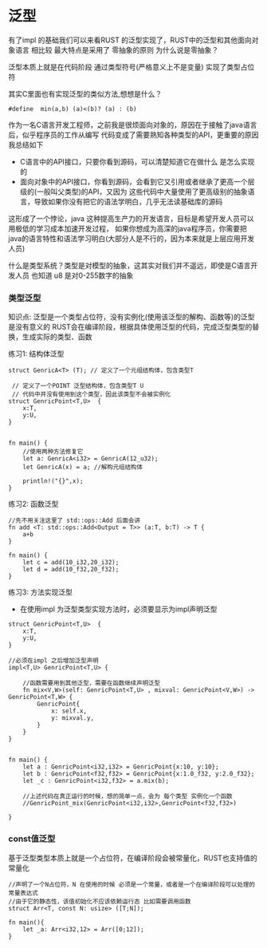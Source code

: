 # 泛型

有了impl 的基础我们可以来看RUST 的泛型实现了，RUST中的泛型和其他面向对象语言 相比较 
最大特点是采用了 零抽象的原则 为什么说是零抽象？ 

泛型本质上就是在代码阶段 通过类型符号(严格意义上不是变量) 实现了类型占位符 

其实C里面也有实现泛型的类似方法,想想是什么？

```
#define  min(a,b) (a)<(b)? (a) : (b)
```

作为一名C语言开发工程师，之前我是很烦面向对象的，原因在于接触了java语言后，似乎程序员的工作从编写
代码变成了需要熟知各种类型的API，更重要的原因我总结如下

 - C语言中的API接口，只要你看到源码，可以清楚知道它在做什么 是怎么实现的
 - 面向对象中的API接口，你看到源码，会看到它又引用或者继承了更高一个层级的(一般叫父类型)的API，又因为
   这些代码中大量使用了更高级别的抽象语言，导致如果你没有把它的语法学明白，几乎无法读基础库的源码 

这形成了一个悖论，java 这种提高生产力的开发语言，目标是希望开发人员可以用极低的学习成本加速开发过程，
如果你想成为高深的java程序员，你需要把java的语言特性和语法学习明白(大部分人是不行的，因为本来就是上层应用开发人员) 

什么是类型系统？类型是对模型的抽象，这其实对我们并不遥远，即使是C语言开发人员 也知道 u8 是对0-255数字的抽象

### 类型泛型

知识点: 泛型是一个类型占位符，没有实例化(使用该泛型的解构、函数等)的泛型是没有意义的
RUST会在编译阶段，根据具体使用泛型的代码，完成泛型类型的替换，生成实际的类型、函数


练习1: 结构体泛型 

```
struct GenricA<T> (T); // 定义了一个元组结构体，包含类型T 

 // 定义了一个POINT 泛型结构体，包含类型T U  
 // 代码中并没有使用到这个类型，因此该类型不会被实例化
struct GenricPoint<T,U>  {
	x:T,
	y:U,
}


fn main() {
    //使用两种方法修复它
	let a: GenricA<i32> = GenricA(12_u32);
	let GenricA(x) = a; //解构元组结构体 
	
	println!("{}",x);
}

```

练习2: 函数泛型 

```
//先不用关注这里了 std::ops::Add 后面会讲 
fn add <T: std::ops::Add<Output = T>> (a:T, b:T) -> T {
	a+b
}

fn main() {
	let c = add(10_i32,20_i32);
	let d = add(10_f32,20_f32);
}

```

练习3: 方法实现泛型

- 在使用impl 为泛型类型实现方法时，必须要显示为impl声明泛型

```
struct GenricPoint<T,U>  {
	x:T,
	y:U,
}

//必须在impl 之后增加泛型声明
impl<T,U> GenricPoint<T,U> {

	//函数需要用到其他泛型，需要在函数继续声明泛型
	fn mix<V,W>(self: GenricPoint<T,U> , mixval: GenricPoint<V,W>) -> GenricPoint<T,W> {
		GenricPoint{
			x: self.x,
			y: mixval.y,
		}
	}
}


fn main() {
	let a : GenricPoint<i32,i32> = GenricPoint{x:10, y:10};
	let b : GenricPoint<f32,f32> = GenricPoint{x:1.0_f32, y:2.0_f32};
	let _c : GenricPoint<i32,f32> = a.mix(b);
	
    //上述代码在真正运行的时候，想的简单一点，会为 每个类型 实例化一个函数 
	//GenricPoint_mix(GenricPoint<i32,i32>,GenricPoint<f32,f32>)
	
}
```

### const值泛型

基于泛型类型本质上就是一个占位符，在编译阶段会被常量化，RUST也支持值的常量化 

```
//声明了一个N占位符，N 在使用的时候 必须是一个常量，或者是一个在编译阶段可以处理的常量表达式 
//由于它的静态性，该值初始化不应该依赖运行态 比如需要调用函数
struct Arr<T, const N: usize> ([T;N]);

fn main(){
	let _a: Arr<i32,12> = Arr([0;12]);
}

```